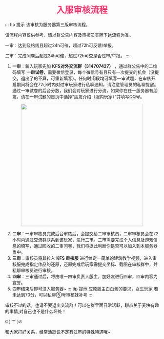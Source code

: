 # <div align="center"><font color=#FD366D>入服审核流程</font></div>
::: tip 提示
该审核为服务器第三版审核流程。

该流程内容仅供参考，请以群公告内容及审核员实际下达流程为准。

一审：达到及格线且超过24h可催，超过72h可反馈/举报。

二审：完成问卷后超过24h可催，超过72h可查是否过审/举报。
:::
1. **一审**：新入玩家先加 **KFS对外交流群（314707427）** ，通过群公告中的二维码填写 **一审试卷**，需要微信登录，每个微信号有且只有一次提交的机会（没提交，退出了的不算，可重新填写）。任何时间段均可填写一审试题，在审核开启期间将会在72小时内对过审玩家进行私聊通知，请注意管理员的私聊提醒。通过一审试卷的后台分数，我们会对玩家进行分流，如果你在任一服务器有朋友，请在一审试题的首页中选择“朋友介绍（服内玩家）”并填写QQ号。
<div align="center"><img src="/img/KFS1.jpg" width="400px"></div>

2. **二审**：一审审核员完成后台审核后，会提交给二审审核员，二审审核员会在72小时内通过交流群联系到该玩家，进行二审。二审需要完成个人信息及游戏信息的填写，通过回收的二审问卷，我们将据此判断你是否可以加入到本服务器当中。
3. **三审**：审核员将其拉入 **KFS 审核服** 进行给定一简单的建筑教学视频，进入审核服完成指定作品的还原，还原完成后玩家需提交坐标、截图在审核群中，并私聊审核员进行审核。
4. **四审**：三审通过后，将由唯一四审负责人服主，加好友进行四审，四审内容为宣誓。
5. 四审结束后即可进入服务器~
::: tip 提示
应原服主白白酱的要求，女生玩家 若未达到70分，可以私聊⑤号审核妹补考
:::


审核不过的话，也请不要退出交流群！可以在群里面日常活跃，聊点关于麦块有趣的事情,对自己也不是什么坏处！

ଘ( ˙꒳˙ )ଓ 

和大家打好关系，经常活跃说不定有过审的特殊待遇哦~

